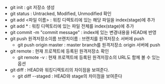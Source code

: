 * git init : git 저장소 생성
* git status : Untracked, Modified, Unmodified 확인
* git add <파일 이름> : 워킹 디렉토리에 있는 해당 파일을 index(stage)에 추가
* git add * : 워킹 디렉토리에 있는 파일 전체를 index(stage)에 추가
* git commit -m "commit message" : index에 있는 변경내용을 HEAD에 반영
* git push 원격저장소이름 브랜치이름 : 브랜치를 원격저장소 서버에 push
    * git push origin master : master branch를 원격저장소 origin 서버에 push
* git remote : 현재 프로젝트에 등록된 원격저장소 확인
    * git remote -v : 현재 프로젝트에 등록된 원격저장소의 URL도 함께 볼 수 있는 옵션
* git diff : HEAD와 워킹디렉토리의 차이점을 보여준다.
    * git diff --staged : HEAD와 stage의 차이점을 보여준다